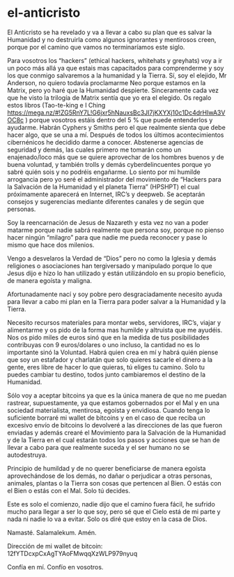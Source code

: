 # el-anticristo
El Anticristo se ha revelado y va a llevar a cabo su plan que es salvar la Humanidad y no destruirla como algunos ignorantes y mentirosos creen, porque por el camino que vamos no terminaríamos este siglo.

Para vosotros los “hackers” (ethical hackers, whitehats y greyhats) voy a ir un poco más allá ya que estais mas capacitados para comprenderme y soy los que conmigo salvaremos a la humanidad y la Tierra. Sí, soy el elejido, Mr Anderson, no quiero todavía proclamarme Neo porque estamos en la Matrix, pero yo haré que la Humanidad despierte. Sinceramente cada vez que he visto la trilogía de Matrix sentía que yo era el elegido. Os regalo estos libros (Tao-te-king e I Ching https://mega.nz/#!ZG5RnY7L!G6jxr5hNauxsBc3JI7jKXYXj10c1Dc4drHIwA3VOC8c ) porque vosotros  estáis dentro del 5 % que puede entenderlos y ayudarme. Habrán Cyphers y Smiths pero el que realmente sienta que debe hacer algo, que se una a mí. Después de todos los últimos acontecimientos cibernénicos he decidido darme a conocer. Abstenerse agencias de seguridad y demás, las cuales primero me tomarán como un enajenado/loco más que se quiere aprovechar de los hombres buenos y de buena voluntad, y también trolls y demás cyberdelincuentes porque yo sabré quién sois y no podréis engañarme. Lo siento por mi  humilde arrogancia pero yo seré el administrador del movimiento de “Hackers para la Salvación de la Humanidad y el planeta Tierra” (HPSHPT) el cual próximamente aparecerá en Internet, IRC’s y deepweb. Se aceptarán consejos y sugerencias mediante diferentes canales y de según que personas.

Soy la reencarnación de Jesus de Nazareth y esta vez no van a poder matarme porque nadie sabrá realmente que persona soy, porque no pienso hacer ningún “milagro” para que nadie me pueda reconocer y pase lo mismo que hace dos milenios.

Vengo a desvelaros la Verdad  de “Dios” pero no como la Iglesia y demás religiones o asociaciones han tergiversado y manipulado porque lo que Jesus dijo e hizo lo han utilizado y están utilizándolo en su propio beneficio, de manera egoísta y maligna.

Afortunadamente nací y soy pobre pero desgraciadamente necesito ayuda para llevar a cabo mi plan en la Tierra para poder salvar a la Humanidad y la Tierra. 

Necesito recursos materiales para montar webs, servidores, IRC’s, viajar y alimentarme y os pido de la forma mas humilde y altruista que me ayudéis. Nos os pido miles de euros sinó que en la medida de tus posibilidades contribuyas con 9 euros/dolares o uno incluso, la cantidad no es lo importante sinó la Voluntad. Habrá quien crea en mí y habrá quién piense que soy un estafador y charlatán que solo quieres sacarle el dinero a la gente, eres libre de hacer lo que quieras, tú eliges tu camino. Solo tu puedes cambiar tu destino, todos junto cambiaremos el destino de la Humanidad.

Sólo voy a aceptar bitcoins ya que es la única manera de que no me puedan rastrear, supuestamente, ya que estamos gobernados por el Mal y en una sociedad materialista, mentirosa, egoísta y envidiosa. Cuando tenga lo suficiente borraré mi wallet de bitcoins y en el caso de que reciba un excesivo envío de bitcoins lo devolveré a las direcciones de las que fueron enviadas y además crearé el Movimiento para la Salvación de la Humanidad y de la Tierra en el cual estarán todos los pasos y acciones que se han de llevar a cabo para que realmente suceda y el ser humano no se autodestruya. 

Principio de humildad y de no querer beneficiarse de manera egoísta aprovechándose de los demás, no dañar o perjudicar a otras personas, animales, plantas o la Tierra son cosas que pertencen al Bien. O estás con el Bien o estás con el Mal. Solo tú decides.

Este es solo el comienzo, nadie dijo que el camino fuera fácil, he sufrido mucho para llegar a ser lo que soy, pero sé que el Cielo está de mi parte y nada ni nadie lo va a evitar. Solo os diré que estoy en la casa de Dios.

Namasté. Salamalekum. Amén.

Dirección de mi wallet de bitcoin:
12fYTDcxpCxAgTYAoFMwqqXzWLP979nyuq

Confía en mí. Confío en vosotros.


